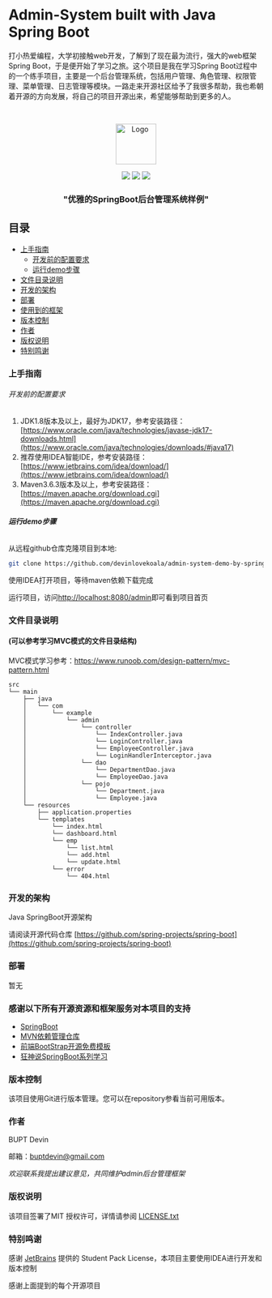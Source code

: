 


# Admin-System built with Java Spring Boot

打小热爱编程，大学初接触web开发，了解到了现在最为流行，强大的web框架Spring Boot，于是便开始了学习之旅。这个项目是我在学习Spring Boot过程中的一个练手项目，主要是一个后台管理系统，包括用户管理、角色管理、权限管理、菜单管理、日志管理等模块。一路走来开源社区给予了我很多帮助，我也希朝着开源的方向发展，将自己的项目开源出来，希望能够帮助到更多的人。

<!-- PROJECT LOGO -->
<br />

<p align="center">
  <a href="https://github.com/devinlovekoala/admin-system-demo-by-springboot">
    <img src="images/logo.png" alt="Logo" width="80" height="80">
  </a>
<p align="center">
	<img src="https://img.shields.io/badge/JDK-1.8+-orange">
	<img src="https://img.shields.io/badge/SpringBoot-3.3.2.RELEASE-brightgreen">
	<img src="https://img.shields.io/badge/license-MIT-blue"> 
</p>

<h3 align="center">"优雅的SpringBoot后台管理系统样例"</h3>

## 目录

- [上手指南](#上手指南)
    - [开发前的配置要求](#开发前的配置要求)
    - [运行demo步骤](#运行demo步骤)
- [文件目录说明](#文件目录说明)
- [开发的架构](#开发的架构)
- [部署](#部署)
- [使用到的框架](#使用到的框架)
- [版本控制](#版本控制)
- [作者](#作者)
- [版权说明](#版权说明)
- [特别鸣谢](#特别鸣谢)

### 上手指南



###### 开发前的配置要求

1. JDK1.8版本及以上，最好为JDK17，参考安装路径：[https://www.oracle.com/java/technologies/javase-jdk17-downloads.html](https://www.oracle.com/java/technologies/downloads/#java17)
2. 推荐使用IDEA智能IDE，参考安装路径：[https://www.jetbrains.com/idea/download/](https://www.jetbrains.com/idea/download/)
3. Maven3.6.3版本及以上，参考安装路径：[https://maven.apache.org/download.cgi](https://maven.apache.org/download.cgi)

###### **运行demo步骤**

从远程github仓库克隆项目到本地:

```sh
git clone https://github.com/devinlovekoala/admin-system-demo-by-springboot.git
```

使用IDEA打开项目，等待maven依赖下载完成

运行项目，访问[http://localhost:8080/admin](http://localhost:8080/admin)即可看到项目首页

### 文件目录说明
#### (可以参考学习MVC模式的文件目录结构)

MVC模式学习参考：https://www.runoob.com/design-pattern/mvc-pattern.html

```
src
└── main
    ├── java
    │   └── com
    │       └── example
    │           └── admin
    │               └── controller
    │                   └── IndexController.java
    │                   └── LoginController.java
    │                   └── EmployeeController.java
    │                   └── LoginHandlerInterceptor.java
    │               └── dao
    │                   └── DepartmentDao.java
    │                   └── EmployeeDao.java
    │               └── pojo
    │                   └── Department.java
    │                   └── Employee.java
    └── resources
        ├── application.properties
        └── templates
            └── index.html
            └── dashboard.html
            └── emp
                └── list.html
                └── add.html
                └── update.html
            └── error
                └── 404.html

```

### 开发的架构

Java SpringBoot开源架构

请阅读开源代码仓库
[https://github.com/spring-projects/spring-boot](https://github.com/spring-projects/spring-boot)

### 部署

暂无

### 感谢以下所有开源资源和框架服务对本项目的支持

- [SpringBoot](https://spring.io/projects/spring-boot)
- [MVN依赖管理仓库](https://mvnrepository.com/)
- [前端BootStrap开源免费模板](https://mb.bootcss.com/)
- [狂神说SpringBoot系列学习](https://www.cnblogs.com/hellokuangshen/tag/SpringBoot%E7%B3%BB%E5%88%97/)



### 版本控制

该项目使用Git进行版本管理。您可以在repository参看当前可用版本。

### 作者

BUPT Devin

邮箱：buptdevin@gmail.com

*欢迎联系我提出建议意见，共同维护admin后台管理框架*

### 版权说明

该项目签署了MIT 授权许可，详情请参阅 [LICENSE.txt](https://github.com/shaojintian/Best_README_template/blob/master/LICENSE.txt)

### 特别鸣谢

感谢 [JetBrains](https://www.jetbrains.com/) 提供的 Student Pack License，本项目主要使用IDEA进行开发和版本控制

感谢上面提到的每个开源项目
